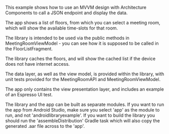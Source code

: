This example shows how to use an MVVM design with Architecture Components to call a JSON endpoint 
and display the data.

The app shows a list of floors, from which you can select a meeting room, which will show the available
time-slots for that room.

The library is intended to be used via the public methods in MeetingRoomViewModel - you can see how it
is supposed to be called in the FloorListFragment.

The library caches the floors, and will show the cached list if the device does not have internet access.

The data layer, as well as the view model, is provided within the library, with unit tests provided
for the MeetingRoomAPI and MeetingRoomViewModel.

The app only contains the view presentation layer, and includes an example of an Espresso UI test.

The library and the app can be built as separate modules.  If you want to run the app from Android
Studio, make sure you select 'app' as the module to run, and not 'androidlibraryexample'.  If you
want to build the library you should run the 'assembleDistribution' Gradle task which will also copy
the generated .aar file across to the 'app'.